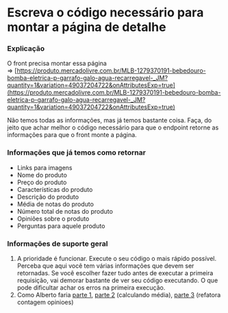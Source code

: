 # Escreva o código necessário para montar a página de detalhe

### Explicação

O front precisa montar essa página => [https://produto.mercadolivre.com.br/MLB-1279370191-bebedouro-bomba-eletrica-p-garrafo-galo-agua-recarregavel-_JM?quantity=1&variation=49037204722&onAttributesExp=true](https://produto.mercadolivre.com.br/MLB-1279370191-bebedouro-bomba-eletrica-p-garrafo-galo-agua-recarregavel-_JM?quantity=1&variation=49037204722&onAttributesExp=true)

Não temos todas as informações, mas já temos bastante coisa. Faça, do jeito que achar melhor o código necessário para que o endpoint retorne as informações para que o front monte a página.

### Informações que já temos como retornar

*   Links para imagens
*   Nome do produto
*   Preço do produto
*   Características do produto
*   Des​crição do produto
*   Média de notas do produto
*   Número total de notas do produto
*   Opiniões sobre o produto
*   Perguntas para aquele produto

### Informações de suporte geral

1.  A prioridade é funcionar. Execute o seu código o mais rápido possível. Perceba que aqui você tem várias informações que devem ser retornadas. Se você escolher fazer tudo antes de executar a primeira requisição, vai demorar bastante de ver seu código executando. O que pode dificultar achar os erros na primeira execução.
2.  Como Alberto faria [parte 1](https://youtu.be/RgU8ympV4zo), [parte 2](https://youtu.be/38paqLDtZOU) (calculando média), [parte 3](https://youtu.be/OhIFeeK6cXk) (refatora contagem opinioes)
